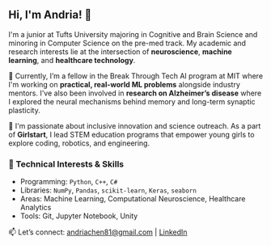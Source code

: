 ## Hi, I'm Andria! 👋

I'm a junior at Tufts University majoring in Cognitive and Brain Science and minoring in Computer Science on the pre-med track. My academic and research interests lie at the intersection of **neuroscience**, **machine learning**, and **healthcare technology**.

🧠 Currently, I’m a fellow in the Break Through Tech AI program at MIT where I'm working on **practical, real-world ML problems** alongside industry mentors. I've also been involved in **research on Alzheimer’s disease** where I explored the neural mechanisms behind memory and long-term synaptic plasticity. 

🌱 I'm passionate about inclusive innovation and science outreach. As a part of **Girlstart**, I lead STEM education programs that empower young girls to explore coding, robotics, and engineering.

### 🔧 Technical Interests & Skills
- Programming: `Python`, `C++`, `C#`
- Libraries: `NumPy`, `Pandas`, `scikit-learn`, `Keras`, `seaborn`
- Areas: Machine Learning, Computational Neuroscience, Healthcare Analytics
- Tools: Git, Jupyter Notebook, Unity

📫 Let’s connect: [andriachen81@gmail.com](mailto:andriachen81@gmail.com) | [LinkedIn](https://www.linkedin.com/in/andriachen)

